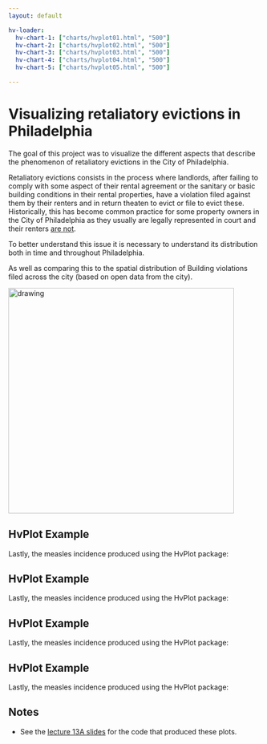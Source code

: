 ```yaml
---
layout: default

hv-loader:
  hv-chart-1: ["charts/hvplot01.html", "500"]
  hv-chart-2: ["charts/hvplot02.html", "500"]
  hv-chart-3: ["charts/hvplot03.html", "500"]
  hv-chart-4: ["charts/hvplot04.html", "500"]
  hv-chart-5: ["charts/hvplot05.html", "500"]

---
```


# Visualizing retaliatory evictions in Philadelphia

The goal of this project was to visualize the different aspects that describe the phenomenon of retaliatory evictions in the City of Philadelphia.

Retaliatory evictions consists in the process where landlords, after failing to comply with some aspect of their rental agreement or the sanitary or basic building conditions in their rental properties, have a violation filed against them by their renters and in return theaten to evict or file to evict these. Historically, this has become common practice for some property owners in the City of Philadelphia as they usually are legally represented in court and their renters [are not](https://whyy.org/articles/philadelphia-renters-dealing-with-major-issues-forced-to-lie-down-and-take-it-or-risk-eviction/).

To better understand this issue it is necessary to understand its distribution both in time and throughout Philadelphia.

<div id="hv-chart-1"></div>

As well as comparing this to the spatial distribution of Building violations filed across the city (based on open data from the city).


<img src="{{ site.url }}{{ site.baseurl }}/assets/img/01.png" alt="drawing" width="450"/>


## HvPlot Example

Lastly, the measles incidence produced using the HvPlot package:

<div id="hv-chart-2"></div>


## HvPlot Example

Lastly, the measles incidence produced using the HvPlot package:

<div id="hv-chart-3"></div>


## HvPlot Example

Lastly, the measles incidence produced using the HvPlot package:

<div id="hv-chart-4"></div>


## HvPlot Example

Lastly, the measles incidence produced using the HvPlot package:

<div id="hv-chart-5"></div>


## Notes

- See the [lecture 13A slides](https://musa-550-fall-2021.github.io/slideslecture-13A.html) for the code that produced these plots.
